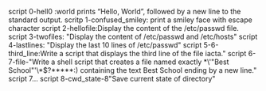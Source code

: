  script 0-hell0 :world prints “Hello, World”, followed by a new line to the standard output.
scritp 1-confused_smiley: print a smiley face with escape character
script 2-hellofile:Display the content of the /etc/passwd file.
script 3-twofiles: "Display the content of /etc/passwd and /etc/hosts"
script 4-lastlines: "Display the last 10 lines of /etc/passwd"
script 5-6-third_line:Write a script that displays the third line of the file iacta."
script 6-7-file-"Write a shell script that creates a file named exactly \*\\'"Best School"\'\\*$\?\*\*\*\*\*:) containing the text Best School ending by a new line."
script 7...
script 8-cwd_state-8"Save current state of directory"

